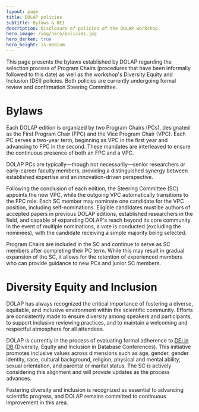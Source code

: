 ```yaml
---
layout: page
title: DOLAP policies
subtitle: Bylaws & DEI
description: Disclosure of policies of the DOLAP workshop.
hero_image: /img/hero/policies.jpg
hero_darken: true
hero_height: is-medium
---
```


This page presents the bylaws established by DOLAP regarding the selection process of Program Chairs (procedures that have been informally followed to this date) as well as the workshop's Diversity Equity and Inclusion (DEI) policies. Both policies are currently undergoing formal review and confirmation Steering Committee.

# Bylaws

Each DOLAP edition is organized by two Program Chairs (PCs), designated as the First Program Chair (FPC) and the Vice Program Chair (VPC). Each PC serves a two-year term, beginning as VPC in the first year and advancing to FPC in the second. These mandates are interleaved to ensure the continuous presence of both an FPC and a VPC.

DOLAP PCs are typically—though not necessarily—senior researchers or early-career faculty members, providing a distinguished synergy between established expertise and an innovation-driven perspective.

Following the conclusion of each edition, the Steering Committee (SC) appoints the new VPC, while the outgoing VPC automatically transitions to the FPC role. Each SC member may nominate one candidate for the VPC position, including self-nominations. Eligible candidates must be authors of accepted papers in previous DOLAP editions, established researchers in the field, and capable of expanding DOLAP's reach beyond its core community. In the event of multiple nominations, a vote is conducted (excluding the nominees), with the candidate receiving a simple majority being selected.

Program Chairs are included in the SC and continue to serve as SC members after completing their PC term. While this may result in gradual expansion of the SC, it allows for the retention of experienced members who can provide guidance to new PCs and junior SC members.

# Diversity Equity and Inclusion

DOLAP has always recognized the critical importance of fostering a diverse, equitable, and inclusive environment within the scientific community. Efforts are consistently made to ensure diversity among speakers and participants, to support inclusive reviewing practices, and to maintain a welcoming and respectful atmosphere for all attendees.

DOLAP is currently in the process of evaluating formal adherence to [DEI in DB](https://dbdni.github.io/) (Diversity, Equity and Inclusion in Database Conferences). This initiative promotes inclusive values across dimensions such as age, gender, gender identity, race, cultural background, religion, physical and mental ability, sexual orientation, and parental or marital status. The SC is actively considering this alignment and will provide updates as the process advances.

Fostering diversity and inclusion is recognized as essential to advancing scientific progress, and DOLAP remains committed to continuous improvement in this area.
